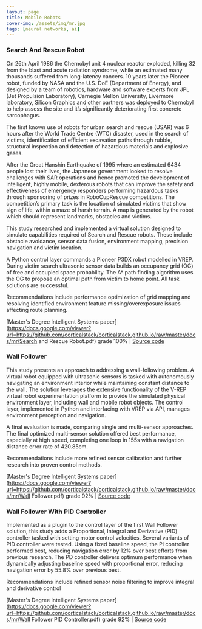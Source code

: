 ```yaml
---
layout: page
title: Mobile Robots
cover-img: /assets/img/mr.jpg
tags: [neural networks, ai]
---
```

### Search And Rescue Robot
On 26th April 1986 the Chernobyl unit 4 nuclear reactor exploded, killing 32 from the blast and acute radiation syndrome, 
while an estimated many thousands suffered from long-latency cancers. 10 years later the Pioneer robot, funded by NASA and 
the U.S. DoE (Department of Energy), and designed by a team of robotics, hardware and software experts from JPL 
(Jet Propulsion Laboratory), Carnegie Mellon University, Livermore laboratory, Silicon Graphics and other partners was 
deployed to Chernobyl to help assess the site and it’s significantly deteriorating first concrete sarcophagus.

The first known use of robots for urban search and rescue (USAR) was 6 hours after the World Trade Centre (WTC) disaster, 
used in the search of victims, identification of efficient excavation paths through rubble, structural inspection and 
detection of hazardous materials and explosive gases.

After the Great Hanshin Earthquake of 1995 where an estimated 6434 people lost their lives, the Japanese government looked 
to resolve challenges with SAR operations and hence promoted the development of intelligent, highly mobile, dexterous 
robots that can improve the safety and effectiveness of emergency responders performing hazardous tasks through sponsoring 
of prizes in RoboCupRescue competitions. The competition’s primary task is the location of simulated victims that show sign 
of life, within a maze of harsh terrain. A map is generated by the robot which should represent landmarks, obstacles and 
victims.  

This study researched and implemented a virtual solution designed to simulate capabilities required of Search and Rescue 
robots. These include obstacle avoidance, sensor data fusion, environment mapping, precision navigation and victim 
location. 

A Python control layer commands a Pioneer P3DX robot modelled in VREP. During victim search ultrasonic sensor data builds 
an occupancy grid (OG) of free and occupied space probability. The A* path finding algorithm uses the OG to propose an 
optimal path from victim to home point. All task solutions are successful. 

Recommendations include performance optimization of grid mapping and resolving identified environment feature 
missing/overexposure issues affecting route planning.

[Master's Degree Intelligent Systems paper](https://docs.google.com/viewer?url=https://github.com/corticalstack/corticalstack.github.io/raw/master/docs/mr/Search and Rescue Robot.pdf) grade 100%
 | [Source code](https://github.com/corticalstack/vrep-search-rescue)

### Wall Follower
This study presents an approach to addressing a wall-following problem. A virtual robot equipped with ultrasonic sensors 
is tasked with autonomously navigating an environment interior while maintaining constant distance to the wall. The 
solution leverages the extensive functionality of the V-REP virtual robot experimentation platform to provide the 
simulated physical environment layer, including wall and mobile robot objects. The control layer, implemented in Python 
and interfacing with VREP via API, manages environment perception and navigation. 

A final evaluation is made, comparing single and multi-sensor approaches. The final optimized multi-sensor solution 
offered best performance, especially at high speed, completing one loop in 155s with a navigation distance error rate of 
420.85cm. 

Recommendations include more refined sensor calibration and further research into proven control methods.

[Master's Degree Intelligent Systems paper](https://docs.google.com/viewer?url=https://github.com/corticalstack/corticalstack.github.io/raw/master/docs/mr/Wall Follower.pdf) grade 92%
 | [Source code](https://github.com/corticalstack/vrep-wall-follower)
 
### Wall Follower With PID Controller
Implemented as a plugin to the control layer of the first Wall Follower solution, this study adds a Proportional, Integral 
and Derivative (PID) controller tasked with setting motor control velocities. Several variants of PID controller were 
tested. Using a fixed baseline speed, the PI controller performed best, reducing navigation error by 12% over best efforts 
from previous research. The PD controller delivers optimum performance when dynamically adjusting baseline speed with 
proportional error, reducing navigation error by 55.8% over previous best. 

Recommendations include refined sensor noise filtering to improve integral and derivative control

[Master's Degree Intelligent Systems paper](https://docs.google.com/viewer?url=https://github.com/corticalstack/corticalstack.github.io/raw/master/docs/mr/Wall Follower PID Controller.pdf) grade 92%
 | [Source code](https://github.com/corticalstack/vrep-wall-follower-pid)
 